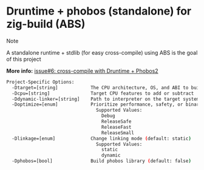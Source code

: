 # Druntime + phobos (standalone) for zig-build (ABS)

> [!Note]
> A standalone runtime + stdlib (for easy cross-compile) using ABS is the goal of this project

**More info:** [issue#6: cross-compile with Druntime + Phobos2](https://github.com/kassane/anotherBuildStep/issues/6)

```bash
Project-Specific Options:
  -Dtarget=[string]            The CPU architecture, OS, and ABI to build for
  -Dcpu=[string]               Target CPU features to add or subtract
  -Ddynamic-linker=[string]    Path to interpreter on the target system
  -Doptimize=[enum]            Prioritize performance, safety, or binary size
                                 Supported Values:
                                   Debug
                                   ReleaseSafe
                                   ReleaseFast
                                   ReleaseSmall
  -Dlinkage=[enum]             Change linking mode (default: static)
                                 Supported Values:
                                   static
                                   dynamic
  -Dphobos=[bool]              Build phobos library (default: false)
```